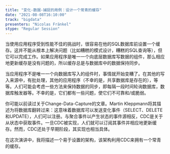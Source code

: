 ```yaml
---
title: "变化-数据-捕捉的用例：设计一个常青的缓存"
date: "2021-08-08T16:10:00" 
track: "bigdata"
presenters: "Nicolas Fränkel"
stype: "Regular Session"
---
```

当使用应用程序受到性能不佳的挑战时，很容易在他的SQL数据库前设置一个缓存。这并不能从根本上解决问题（比如糟糕的模式设计，糟糕的SQL查询等），但它可以完成工作。如果应用程序是唯一一个向底层数据库写数据的组件，那么相应地更新缓存是没有问题的，所以缓存总是与数据库中的数据保持同步。
 
当应用程序不是唯一一个向数据库写入的组件时，事情就开始变糟了。在其他的写入来源中，有批处理，其他的应用程序（不幸的是，共享数据库是存在的），等等。人们可能会考虑一些方法来保持数据的同步，即每隔一段时间轮询数据库，数据库触发器等。不幸的是，它们都有一些问题，使它们不可靠和/或脆弱。
 
你可能以前读过关于Change-Data-Capture的文章。Martin Kleppmann将其描述为将数据库翻转过来：这意味着数据库可以发送变化事件（SELECT、DELETE和UPDATE），人们可以注册。与聚合事件以产生状态的事件源相反，CDC是关于从状态中获取事件。一旦CDC被实现，人们就可以订阅其事件并相应地更新缓存。然而，CDC还处于早期阶段，其实现也相当具体。
 
在这次演讲中，我将描述一个易于设置的架构，该架构利用CDC来拥有一个常青的缓存。